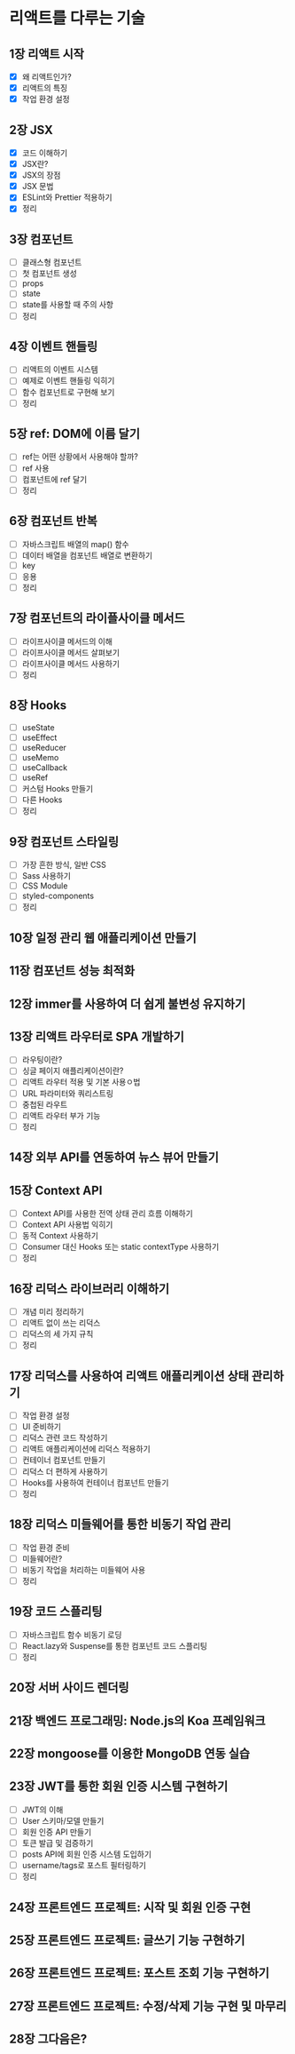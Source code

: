 # 리액트를 다루는 기술

## 1장 리액트 시작
- [X] 왜 리액트인가?
- [X] 리액트의 특징
- [X] 작업 환경 설정

## 2장 JSX
- [X] 코드 이해하기
- [X] JSX란?
- [X] JSX의 장점
- [X] JSX 문법
- [X] ESLint와 Prettier 적용하기
- [X] 정리

## 3장 컴포넌트
- [ ] 클래스형 컴포넌트
- [ ] 첫 컴포넌트 생성
- [ ] props
- [ ] state
- [ ] state를 사용할 때 주의 사항
- [ ] 정리

## 4장 이벤트 핸들링
- [ ] 리액트의 이벤트 시스템
- [ ] 예제로 이벤트 핸들링 익히기
- [ ] 함수 컴포넌트로 구현해 보기
- [ ] 정리

## 5장 ref: DOM에 이름 달기
- [ ] ref는 어떤 상황에서 사용해야 할까?
- [ ] ref 사용
- [ ] 컴포넌트에 ref 달기
- [ ] 정리

## 6장 컴포넌트 반복
- [ ] 자바스크립트 배열의 map() 함수
- [ ] 데이터 배열을 컴포넌트 배열로 변환하기
- [ ] key
- [ ] 응용
- [ ] 정리

## 7장 컴포넌트의 라이플사이클 메서드
- [ ] 라이프사이클 메서드의 이해
- [ ] 라이프사이클 메서드 살펴보기
- [ ] 라이프사이클 메서드 사용하기
- [ ] 정리

## 8장 Hooks
- [ ] useState
- [ ] useEffect
- [ ] useReducer
- [ ] useMemo
- [ ] useCallback
- [ ] useRef
- [ ] 커스텀 Hooks 만들기
- [ ] 다른 Hooks
- [ ] 정리

## 9장 컴포넌트 스타일링
- [ ] 가장 흔한 방식, 일반 CSS
- [ ] Sass 사용하기
- [ ] CSS Module
- [ ] styled-components
- [ ] 정리

## 10장 일정 관리 웹 애플리케이션 만들기
## 11장 컴포넌트 성능 최적화
## 12장 immer를 사용하여 더 쉽게 불변성 유지하기
## 13장 리액트 라우터로 SPA 개발하기
- [ ] 라우팅이란?
- [ ] 싱글 페이지 애플리케이션이란?
- [ ] 리액트 라우터 적용 및 기본 사용ㅇ법
- [ ] URL 파라미터와 쿼리스트링
- [ ] 중첩된 라우트
- [ ] 리액트 라우터 부가 기능
- [ ] 정리

## 14장 외부 API를 연동하여 뉴스 뷰어 만들기
## 15장 Context API
- [ ] Context API를 사용한 전역 상태 관리 흐름 이해하기
- [ ] Context API 사용법 익히기
- [ ] 동적 Context 사용하기
- [ ] Consumer 대신 Hooks 또는 static contextType 사용하기
- [ ] 정리

## 16장 리덕스 라이브러리 이해하기
- [ ] 개념 미리 정리하기
- [ ] 리액트 없이 쓰는 리덕스
- [ ] 리덕스의 세 가지 규칙
- [ ] 정리

## 17장 리덕스를 사용하여 리액트 애플리케이션 상태 관리하기
- [ ] 작업 환경 설정
- [ ] UI 준비하기
- [ ] 리덕스 관련 코드 작성하기
- [ ] 리액트 애플리케이션에 리덕스 적용하기
- [ ] 컨테이너 컴포넌트 만들기
- [ ] 리덕스 더 편하게 사용하기
- [ ] Hooks를 사용하여 컨테이너 컴포넌트 만들기
- [ ] 정리

## 18장 리덕스 미들웨어를 통한 비동기 작업 관리
- [ ] 작업 환경 준비
- [ ] 미들웨어란?
- [ ] 비동기 작업을 처리하는 미들웨어 사용
- [ ] 정리

## 19장 코드 스플리팅
- [ ] 자바스크립트 함수 비동기 로딩
- [ ] React.lazy와 Suspense를 통한 컴포넌트 코드 스플리팅
- [ ] 정리

## 20장 서버 사이드 렌더링
## 21장 백엔드 프로그래밍: Node.js의 Koa 프레임워크
## 22장 mongoose를 이용한 MongoDB 연동 실습
## 23장 JWT를 통한 회원 인증 시스템 구현하기
- [ ] JWT의 이해
- [ ] User 스키마/모델 만들기
- [ ] 회원 인증 API 만들기
- [ ] 토큰 발급 및 검증하기
- [ ] posts API에 회원 인증 시스템 도입하기
- [ ] username/tags로 포스트 필터링하기
- [ ] 정리

## 24장 프론트엔드 프로젝트: 시작 및 회원 인증 구현
## 25장 프론트엔드 프로젝트: 글쓰기 기능 구현하기
## 26장 프론트엔드 프로젝트: 포스트 조회 기능 구현하기
## 27장 프론트엔드 프로젝트: 수정/삭제 기능 구현 및 마무리
## 28장 그다음은?
